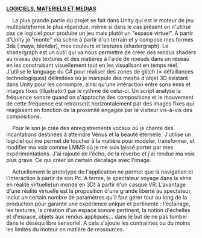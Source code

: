 <u>**LOGICIELS, MATERIELS ET MEDIAS**</u>

    La plus grande partie du projet se fait dans Unity qui est le moteur de jeu multiplateforme le plus répandue, même si dans le cas présent on n'utilise pas ce logiciel pour produire un jeu mais plutôt un "espace virtuel". A partir d'Unity je "monte" ma scène à partir d'un terrain et y compose mes formes 3ds ( maya, blender), mes couleurs et textures (shadergraph). Le shadergraph est un outil qui va nous permettre de créer des rendus shaders au niveau des textures et des matières à l'aide de noeuds dans un réseau en les construisant visuellement tout en les visualisant en temps réel.  J'utilise le language du C# pour réaliser des zones de glitch (= défaillances technologiques) délimitées où je manipule des meshs d'objet 3D existant dans Unity pour les corrompre, ainsi qu'une intéraction entre sons émis et images fixes (illustrator) par le rythme de celui-ci. Un script analyse la fréquence sonore quand on s'approche des compositions et le mouvement de cette fréquence est retranscrit horizontalement par des images fixes qui réagissent en fonction de la proximité engagée par le visiteur vis-à-vis des compositions.

    Pour le son je crée des enregistrements vocaux où je chante des incantations destinées à atteindre Vénus et la beauté éternelle. J'utilise un logiciel qui me permet de toucher à la matière pour modeler, transformer, et modifier ma voix comme LMMS où je me suis laissé porter par mes expérimentations. J'ai rajouté de l'écho, de la réverbe et j'ai rendue ma voix plus grave. Ce qui créer un certain décalage avec l'image.

    Actuellement le prototype de l'application ne permet que la navigation et l'interaction à partir de son Pc. A terme, le spectateur voyage dans la sène en réalité virtuelle(un monde en 3D) à partir d'un casque VR. L'avantage d'une réalité virtuelle est la proposition d'une grande liberté au spectateur, inclut un certain nombre de paramètres qu'il faut gérer tout au long de la production pour garantir une expérience unique et pertinente : l'éclairage, les textures, la création d'un espace sonore pertinent, la notion d'échelles et d'espace, objets aux rendus appliqués... dans le but de ne pas tomber dans le déséquilibre sensoriel. A cela s'ajoute les contraintes ou du moins les limites du moteur en matière de ressources.
